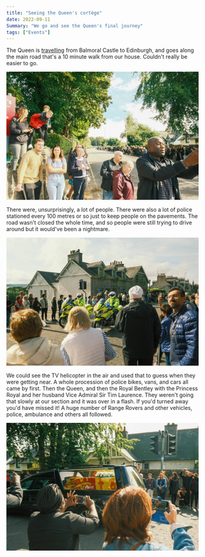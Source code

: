 ```yaml
---
title: "Seeing the Queen's cortège"
date: 2022-09-11
Summary: "We go and see the Queen's final journey"
tags: ["Events"]
---
```


The Queen is [travelling](https://www.bbc.co.uk/news/uk-scotland-62862148) from Balmoral Castle to Edinburgh, and goes along the main road that's a 10 minute walk from our house. Couldn't really be easier to go.

![A big crowd](queens-coffin-people.jpg "A big crowd")

There were, unsurprisingly, a lot of people. There were also a lot of police stationed every 100 metres or so just to keep people on the pavements. The road wasn't closed the whole time, and so people were still trying to drive around but it would've been a nightmare.

![A big escort](queens-coffin-police.jpg "A big escort")

We could see the TV helicopter in the air and used that to guess when they were getting near. A whole procession of police bikes, vans, and cars all came by first. Then the Queen, and then the Royal Bentley with the Princess Royal and her husband Vice Admiral Sir Tim Laurence. They weren't going that slowly at our section and it was over in a flash. If you'd turned away you'd have missed it! A huge number of Range Rovers and other vehicles, police, ambulance and others all followed.

![Her last journey from Scotland](queens-coffin-thumb.jpg "Her last journey from Scotland")
